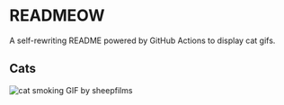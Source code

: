 # READMEOW

A self-rewriting README powered by GitHub Actions to display cat gifs.

## Cats

![cat smoking GIF by sheepfilms](https://media0.giphy.com/media/l0ExdMHUDKteztyfe/200.gif?cid=9acd02da8drmr0ni3v9pzb2dlcr2k9eaa4pq63p769l3n81c&ep=v1_gifs_search&rid=200.gif&ct=g)
